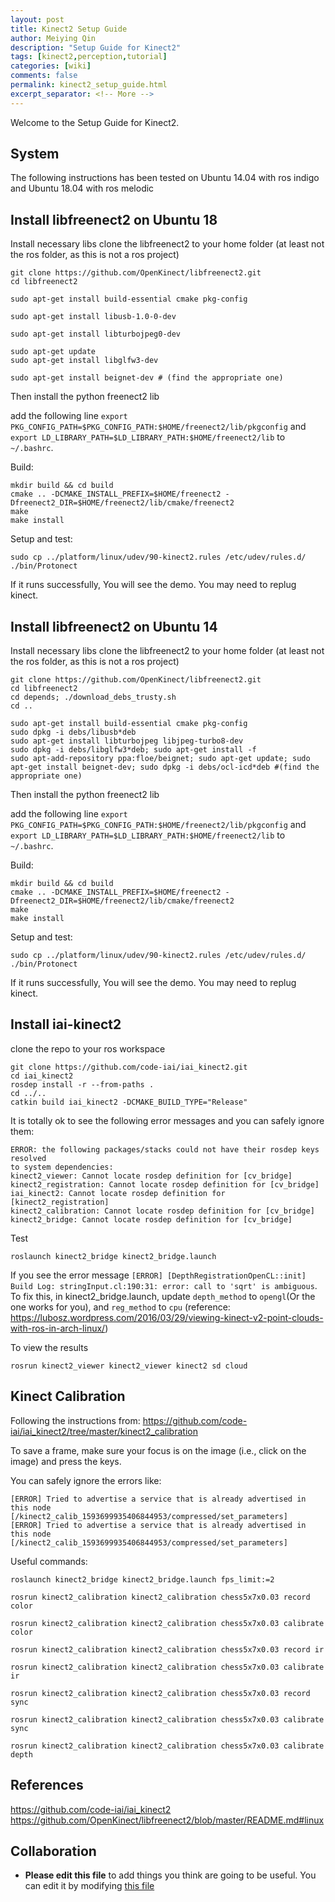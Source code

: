 ```yaml
---
layout: post
title: Kinect2 Setup Guide
author: Meiying Qin
description: "Setup Guide for Kinect2"
tags: [kinect2,perception,tutorial]
categories: [wiki]
comments: false
permalink: kinect2_setup_guide.html
excerpt_separator: <!-- More -->
---
```


Welcome to the Setup Guide for Kinect2.

<!-- More -->

## System

The following instructions has been tested on Ubuntu 14.04 with ros indigo and Ubuntu 18.04 with ros melodic

## Install libfreenect2 on Ubuntu 18

Install necessary libs
clone the libfreenect2 to your home folder (at least not the ros folder, as this is not a ros project)
```
git clone https://github.com/OpenKinect/libfreenect2.git
cd libfreenect2

sudo apt-get install build-essential cmake pkg-config

sudo apt-get install libusb-1.0-0-dev

sudo apt-get install libturbojpeg0-dev

sudo apt-get update
sudo apt-get install libglfw3-dev

sudo apt-get install beignet-dev # (find the appropriate one)
```

Then install the python freenect2 lib

add the following line `export PKG_CONFIG_PATH=$PKG_CONFIG_PATH:$HOME/freenect2/lib/pkgconfig` and `export LD_LIBRARY_PATH=$LD_LIBRARY_PATH:$HOME/freenect2/lib` to `~/.bashrc`. 

Build:
```
mkdir build && cd build
cmake .. -DCMAKE_INSTALL_PREFIX=$HOME/freenect2 -Dfreenect2_DIR=$HOME/freenect2/lib/cmake/freenect2
make
make install
```

Setup and test:
```
sudo cp ../platform/linux/udev/90-kinect2.rules /etc/udev/rules.d/
./bin/Protonect
```
If it runs successfully, You will see the demo. You may need to replug kinect.

## Install libfreenect2 on Ubuntu 14

Install necessary libs
clone the libfreenect2 to your home folder (at least not the ros folder, as this is not a ros project)

```
git clone https://github.com/OpenKinect/libfreenect2.git
cd libfreenect2
cd depends; ./download_debs_trusty.sh
cd ..
```

```
sudo apt-get install build-essential cmake pkg-config
sudo dpkg -i debs/libusb*deb
sudo apt-get install libturbojpeg libjpeg-turbo8-dev
sudo dpkg -i debs/libglfw3*deb; sudo apt-get install -f
sudo apt-add-repository ppa:floe/beignet; sudo apt-get update; sudo apt-get install beignet-dev; sudo dpkg -i debs/ocl-icd*deb #(find the appropriate one)
```

Then install the python freenect2 lib

add the following line `export PKG_CONFIG_PATH=$PKG_CONFIG_PATH:$HOME/freenect2/lib/pkgconfig` and `export LD_LIBRARY_PATH=$LD_LIBRARY_PATH:$HOME/freenect2/lib` to `~/.bashrc`. 

Build:
```
mkdir build && cd build
cmake .. -DCMAKE_INSTALL_PREFIX=$HOME/freenect2 -Dfreenect2_DIR=$HOME/freenect2/lib/cmake/freenect2
make
make install
```

Setup and test:
```
sudo cp ../platform/linux/udev/90-kinect2.rules /etc/udev/rules.d/
./bin/Protonect
```
If it runs successfully, You will see the demo. You may need to replug kinect.

## Install iai-kinect2

clone the repo to your ros workspace

```
git clone https://github.com/code-iai/iai_kinect2.git
cd iai_kinect2
rosdep install -r --from-paths .
cd ../..
catkin build iai_kinect2 -DCMAKE_BUILD_TYPE="Release"
```
 
It is totally ok to see the following error messages and you can safely ignore them:
```
ERROR: the following packages/stacks could not have their rosdep keys resolved
to system dependencies:
kinect2_viewer: Cannot locate rosdep definition for [cv_bridge]
kinect2_registration: Cannot locate rosdep definition for [cv_bridge]
iai_kinect2: Cannot locate rosdep definition for [kinect2_registration]
kinect2_calibration: Cannot locate rosdep definition for [cv_bridge]
kinect2_bridge: Cannot locate rosdep definition for [cv_bridge]
```

Test
```
roslaunch kinect2_bridge kinect2_bridge.launch
```

If you see the error message `[ERROR] [DepthRegistrationOpenCL::init] Build Log: stringInput.cl:190:31: error: call to 'sqrt' is ambiguous`. To fix this, in kinect2_bridge.launch, update `depth_method` to `opengl`(Or the one works for you), and `reg_method` to `cpu`
(reference: <https://lubosz.wordpress.com/2016/03/29/viewing-kinect-v2-point-clouds-with-ros-in-arch-linux/>)

To view the results
```
rosrun kinect2_viewer kinect2_viewer kinect2 sd cloud
```

## Kinect Calibration

Following the instructions from: <https://github.com/code-iai/iai_kinect2/tree/master/kinect2_calibration>

To save a frame, make sure your focus is on the image (i.e., click on the image) and press the keys.

You can safely ignore the errors like:

```
[ERROR] Tried to advertise a service that is already advertised in this node [/kinect2_calib_1593699935406844953/compressed/set_parameters]
[ERROR] Tried to advertise a service that is already advertised in this node [/kinect2_calib_1593699935406844953/compressed/set_parameters]
```

Useful commands:

```(bash)
roslaunch kinect2_bridge kinect2_bridge.launch fps_limit:=2

rosrun kinect2_calibration kinect2_calibration chess5x7x0.03 record color

rosrun kinect2_calibration kinect2_calibration chess5x7x0.03 calibrate color

rosrun kinect2_calibration kinect2_calibration chess5x7x0.03 record ir

rosrun kinect2_calibration kinect2_calibration chess5x7x0.03 calibrate ir

rosrun kinect2_calibration kinect2_calibration chess5x7x0.03 record sync

rosrun kinect2_calibration kinect2_calibration chess5x7x0.03 calibrate sync

rosrun kinect2_calibration kinect2_calibration chess5x7x0.03 calibrate depth
```

## References

<https://github.com/code-iai/iai_kinect2>
<https://github.com/OpenKinect/libfreenect2/blob/master/README.md#linux>

## Collaboration

- **Please edit this file** to add things you think are going to be useful. You can edit it by modifying [this file](https://github.com/ScazLab/ScazLab.github.io/blob/master/_posts/2020-07-14-Kinect2-Setup.md)
